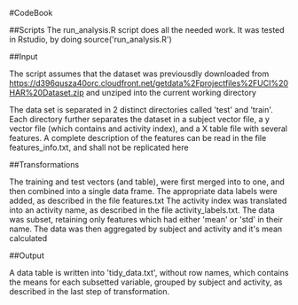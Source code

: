 #CodeBook

##Scripts
The run_analysis.R script does all the needed work.
It was tested in Rstudio, by doing 
source('run_analysis.R')

##Input

The script assumes that the dataset was previousdly downloaded from 
https://d396qusza40orc.cloudfront.net/getdata%2Fprojectfiles%2FUCI%20HAR%20Dataset.zip
and unziped into the current working directory

The data set is separated in 2 distinct directories called 'test' and 'train'.
Each directory further separates the dataset in a subject vector file, a y vector file  (which contains and activity index), and a X table file with several features. A complete description of the features can be read in the file features_info.txt, and shall not be replicated here

##Transformations

The training and test vectors (and table), were first merged into to one, and then combined into a single data frame.
The appropriate data labels were added, as described in the file features.txt
The activity index was translated into an activity name, as described in the file activity_labels.txt.
The data was subset, retaining only features which had either 'mean' or 'std' in their name.
The data was then aggregated by subject and activity and it's mean calculated

##Output

A data table is written into 'tidy_data.txt', without row names, which contains the means for each subsetted variable, grouped by subject and activity, as described in the last step of transformation.

